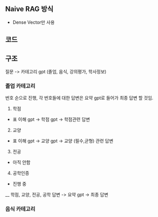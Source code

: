 ## Naive RAG 방식 
- Dense Vector만 사용

## 코드


## 구조

질문 -> 카테고리 gpt (졸업, 음식, 강의평가, 학사정보)


### **졸업 카테고리**


번호 순으로 진행, 각 번호들에 대한 답변은 요약 gpt로 들어가 최종 답변 할 것임.


1. 학점
- 표 이해 gpt -> 학점 gpt -> 학점관련 답변

2. 교양
- 표 이해 gpt -> 교양 gpt -> 교양 (필수,균형) 관련 답변

3. 전공
- 아직 안함

4. 공학인증
- 진행 중

__
학점, 교양, 전공, 공학 답변 -> 요약 gpt -> 최종 답변

### **음식 카테고리**

